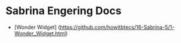 # Sabrina Engering Docs
- [Wonder Widget] (https://github.com/howitbtecs/16-Sabrina-5/1-Wonder_Widget.html)